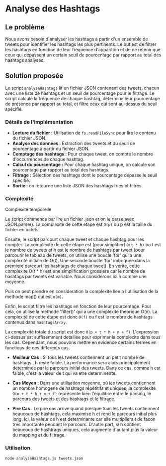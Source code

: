 # Analyse des Hashtags
## Le problème
Nous avons besoin d'analyser les hashtags à partir d'un ensemble de tweets pour identifier les hashtags les plus pertinents. Le but est de filtrer les hashtags en fonction de leur fréquence d'apparition et de ne retenir que ceux qui dépassent un certain seuil de pourcentage par rapport au total des hashtags analysés.

## Solution proposée
Le script `analyseHashtags` lit un fichier JSON contenant des tweets, chacun avec une liste de hashtags et un seuil de pourcentage pour le filtrage. Le script calcule la fréquence de chaque hashtag, détermine leur pourcentage de présence par rapport au total, et  filtre ceux qui sont au-dessus du seuil spécifié.

### Détails de l'implémentation
- **Lecture du fichier :** Utilisation de `fs.readFileSync` pour lire le contenu du fichier JSON.
- **Analyse des données :** Extraction des tweets et du seuil de pourcentage à partir du fichier JSON.
- **Comptage des hashtags :** Pour chaque tweet, on compte le nombre d'occurrences de chaque hashtag.
- **Calcul du pourcentage :** Pour chaque hashtag unique, on calcule son pourcentage par rapport au total des hashtags.
- **Filtrage :** Sélection des hashtags dont le pourcentage dépasse le seuil spécifié.
- **Sortie :** on retourne une liste JSON des hashtags tries et filtrés.

### Complexité
Complexité temporelle

Le script commence par lire un fichier .json et on le parse avec JSON.parse(). La complexite de cette etape est `O(p)` ou p est la taille du fichier en octets.

Ensuite, le script parcourt chaque tweet et chaque hashtag pour les compter. La complexité de cette étape est (pour simplifier) `O(t * h)` ou t est le nombre de tweets et h est le nombre de hashtags par tweet (pour parcourir le tableau de tweets, on utilise une boucle 'for' qui a une complexité initiale de O(t). Une seconde boucle 'for' imbriquee dans la premiere parcourt les hashtags de chaque tweet).
En verite, cette complexite O(t * h) est une simplification grossiere car le nombre de hashtags par tweets est variable. Nous considerons ici h comme une moyenne.

Puis on peut prendre en consideration la complexite liee a l'utilisation de la methode map() qui est `o(m)`.

Enfin, le script filtre les hashtags en fonction de leur pourcentage. Pour cela, on utilise la methode 'filter()' qui a une complexite theorique O(n). La complexité de cette étape est donc `O(f)` ou f est le nombre de hashtags contenus dans `hashtagsArray`.

La complexité totale du script est donc `O(p + t * h + m + f)`.
L'expression ci-dessus est suffisemment detaillee pour exprimer la complexite dans tous les cas. Cependant, nous pouvons mettre en evidence certains termes en fonctions de ces differents cas.

- **Meilleur Cas** : Si tous les tweets contiennent un petit nombre de hashtags , h reste faible. La performance sera alors principalement determinee par le parcours initial des tweets.
Dans ce cas, comme h est faible, c'est la valeur de t qui va etre determinente.

- **Cas Moyen** : Dans une utilisation moyenne, où les tweets contiennent un nombre homogene de hashtags répétitifs et uniques, la complexité `O(n + t * h + m + f)` représente bien l'équilibre entre le parsing, le parcours des tweets et des hashtags et le filtrage.

- **Pire Cas** : Le pire cas arrive quand presque tous les tweets contiennent beaucoup de hashtags, cela maximise h et rend le parcours initial plus long.
Ici, la valeur de h est determinante car elle multipliera t de facon tres importante pendant le parcours. D'autre part, si h contient beaucoup de hashtrags uniques, cela augmente d'autant plus la valeur du mapping et du filtrage.

### Utilisation
```bash
node analyseHashtags.js tweets.json